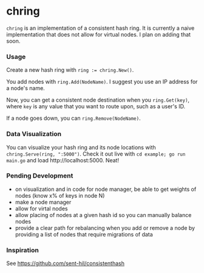 # chring

`chring` is an implementation of a consistent hash ring. It is currently a naive implementation that does not allow for virtual nodes. I plan on adding that soon.

### Usage

Create a new hash ring with `ring := chring.New()`.

You add nodes with `ring.Add(NodeName)`. I suggest you use an IP address for a node's name.

Now, you can get a consistent node destination when you `ring.Get(key)`, where `key` is any value that you want to route upon, such as a user's ID.

If a node goes down, you can `ring.Remove(NodeName)`.

### Data Visualization

You can visualize your hash ring and its node locations with `chring.Serve(ring, ":5000")`. Check it out live with `cd example; go run main.go` and load http://localhost:5000. Neat!

### Pending Development

- on visualization and in code for node manager, be able to get weights of nodes (know x% of keys in node N)
- make a node manager
- allow for virtal nodes
- allow placing of nodes at a given hash id so you can manually balance nodes
- provide a clear path for rebalancing when you add or remove a node by providing a list of nodes that require migrations of data

### Inspiration

See https://github.com/sent-hil/consistenthash